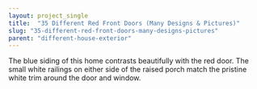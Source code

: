 ```yaml
---
layout: project_single
title:  "35 Different Red Front Doors (Many Designs & Pictures)"
slug: "35-different-red-front-doors-many-designs-pictures"
parent: "different-house-exterior"
---
```

The blue siding of this home contrasts beautifully with the red door. The small white railings on either side of the raised porch match the pristine white trim around the door and window.